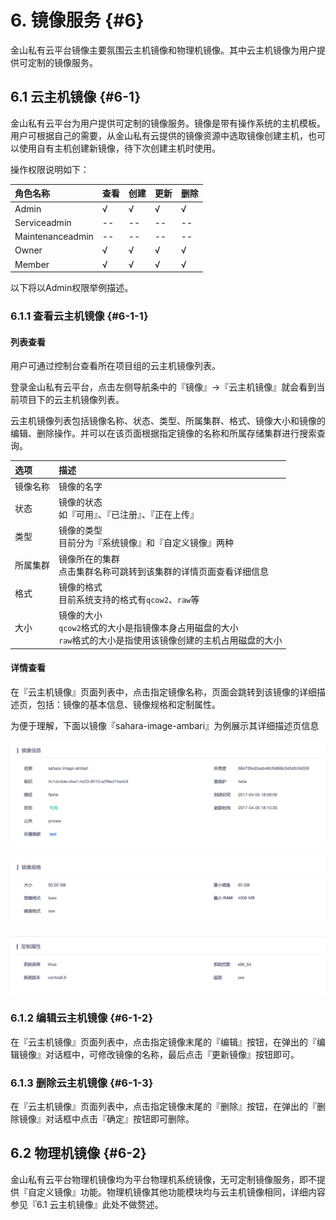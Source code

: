 # 6. 镜像服务 {#6}

金山私有云平台镜像主要氛围云主机镜像和物理机镜像。其中云主机镜像为用户提供可定制的镜像服务。

## 6.1 云主机镜像 {#6-1}

金山私有云平台为用户提供可定制的镜像服务。镜像是带有操作系统的主机模板。用户可根据自己的需要，从金山私有云提供的镜像资源中选取镜像创建主机，也可以使用自有主机创建新镜像，待下次创建主机时使用。

操作权限说明如下：

| 角色名称 | 查看 | 创建 | 更新 | 删除 | 
| :--- | :--- | :--- | :--- | :--- |
| Admin | √ | √ | √ | √ |
| Serviceadmin | -- | -- | -- | -- |
| Maintenanceadmin | -- | -- | -- | -- |
| Owner | √ | √ | √ | √ |
| Member | √ | √ | √ | √ |

以下将以Admin权限举例描述。

### 6.1.1 查看云主机镜像 {#6-1-1}

#### 列表查看

用户可通过控制台查看所在项目组的云主机镜像列表。

登录金山私有云平台，点击左侧导航条中的『镜像』->『云主机镜像』就会看到当前项目下的云主机镜像列表。

云主机镜像列表包括镜像名称、状态、类型、所属集群、格式、镜像大小和镜像的编辑、删除操作。并可以在该页面根据指定镜像的名称和所属存储集群进行搜索查询。

| 选项 | 描述 |
| :--- | :--- |
| 镜像名称 | 镜像的名字 |
| 状态 | 镜像的状态<br/>如『可用』、『已注册』、『正在上传』 |
| 类型 | 镜像的类型<br/>目前分为『系统镜像』和『自定义镜像』两种 |
| 所属集群 | 镜像所在的集群<br/>点击集群名称可跳转到该集群的详情页面查看详细信息 |
| 格式 | 镜像的格式<br/>目前系统支持的格式有`qcow2`、`raw`等 |
| 大小 | 镜像的大小<br/>`qcow2`格式的大小是指镜像本身占用磁盘的大小<br/>`raw`格式的大小是指使用该镜像创建的主机占用磁盘的大小 |

#### 详情查看

在『云主机镜像』页面列表中，点击指定镜像名称，页面会跳转到该镜像的详细描述页，包括：镜像的基本信息、镜像规格和定制属性。  

为便于理解，下面以镜像『sahara-image-ambari』为例展示其详细描述页信息

![](/assets/image-1.png)

![](/assets/image-2.png)

![](/assets/image-3.png)

### 6.1.2 编辑云主机镜像 {#6-1-2}

在『云主机镜像』页面列表中，点击指定镜像末尾的『编辑』按钮，在弹出的『编辑镜像』对话框中，可修改镜像的名称，最后点击『更新镜像』按钮即可。

### 6.1.3 删除云主机镜像 {#6-1-3}

在『云主机镜像』页面列表中，点击指定镜像末尾的『删除』按钮，在弹出的『删除镜像』对话框中点击『确定』按钮即可删除。

## 6.2 物理机镜像 {#6-2}

金山私有云平台物理机镜像均为平台物理机系统镜像，无可定制镜像服务，即不提供『自定义镜像』功能。物理机镜像其他功能模块均与云主机镜像相同，详细内容参见『6.1 云主机镜像』此处不做赘述。












